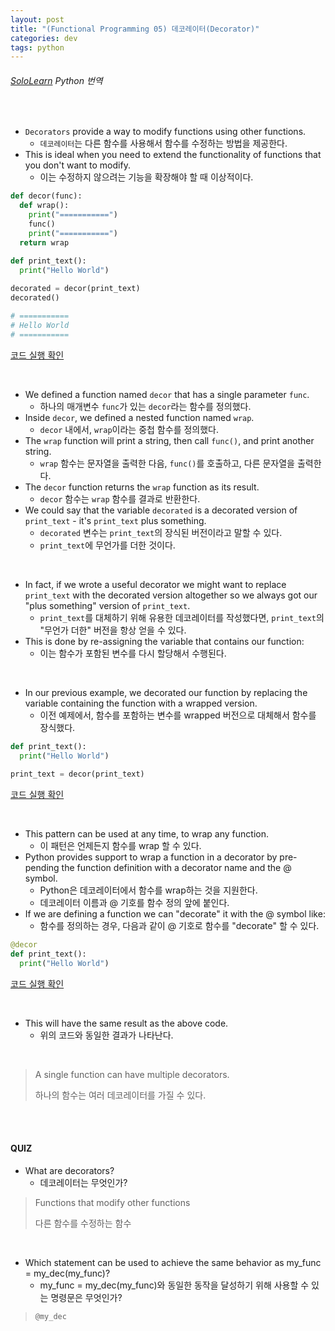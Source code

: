 ```yaml
---
layout: post
title: "(Functional Programming 05) 데코레이터(Decorator)"
categories: dev
tags: python
---
```


###### [SoloLearn](https://www.sololearn.com) Python 번역

<br>

- `Decorators` provide a way to modify functions using other functions.
  - `데코레이터`는 다른 함수를 사용해서 함수를 수정하는 방법을 제공한다.
- This is ideal when you need to extend the functionality of functions that you don't want to modify.
  - 이는 수정하지 않으려는 기능을 확장해야 할 때 이상적이다.

```python
def decor(func):
  def wrap():
    print("===========")
    func()
    print("===========")
  return wrap

def print_text():
  print("Hello World")
  
decorated = decor(print_text)
decorated()

# ===========
# Hello World
# ===========
```

[코드 실행 확인](https://code.sololearn.com/391/#py)

<br>

- We defined a function named `decor` that has a single parameter `func`.
  - 하나의 매개변수 `func`가 있는 `decor`라는 함수를 정의했다.
- Inside `decor`, we defined a nested function named `wrap`.
  - `decor` 내에서, `wrap`이라는 중첩 함수를 정의했다.
- The `wrap` function will print a string, then call `func()`, and print another string.
  - `wrap` 함수는 문자열을 출력한 다음, `func()`를 호출하고, 다른 문자열을 출력한다.
- The `decor` function returns the `wrap` function as its result.
  - `decor` 함수는 `wrap` 함수를 결과로 반환한다.
- We could say that the variable `decorated` is a decorated version of `print_text` \- it's `print_text` plus something.
  - `decorated` 변수는 `print_text`의 장식된 버전이라고 말할 수 있다.
  - `print_text`에 무언가를 더한 것이다.

<br>

- In fact, if we wrote a useful decorator we might want to replace `print_text` with the decorated version altogether so we always got our "plus something" version of `print_text`.
  - `print_text`를 대체하기 위해 유용한 데코레이터를 작성했다면, `print_text`의 "무언가 더한" 버전을 항상 얻을 수 있다.
- This is done by re\-assigning the variable that contains our function:
  - 이는 함수가 포함된 변수를 다시 할당해서 수행된다.

<br>

- In our previous example, we decorated our function by replacing the variable containing the function with a wrapped version.
  - 이전 예제에서, 함수를 포함하는 변수를 wrapped 버전으로 대체해서 함수를 장식했다.

```python
def print_text():
  print("Hello World")
  
print_text = decor(print_text)
```

[코드 실행 확인](https://code.sololearn.com/393/#py)

<br>

- This pattern can be used at any time, to wrap any function.
  - 이 패턴은 언제든지 함수를 wrap 할 수 있다.
- Python provides support to wrap a function in a decorator by pre\-pending the function definition with a decorator name and the @ symbol.
  - Python은 데코레이터에서 함수를 wrap하는 것을 지원한다.
  - 데코레이터 이름과 @ 기호를 함수 정의 앞에 붙인다.
- If we are defining a function we can "decorate" it with the @ symbol like:
  - 함수를 정의하는 경우, 다음과 같이 @ 기호로 함수를 "decorate" 할 수 있다.

```python
@decor
def print_text():
  print("Hello World")
```

[코드 실행 확인](https://code.sololearn.com/394/#py)

<br>

- This will have the same result as the above code.
  - 위의 코드와 동일한 결과가 나타난다.

<br>

> A single function can have multiple decorators.
>
> 하나의 함수는 여러 데코레이터를 가질 수 있다.

<br>

<br>

#### QUIZ

- What are decorators?
  - 데코레이터는 무엇인가?

> Functions that modify other functions
>
> 다른 함수를 수정하는 함수

<br>

- Which statement can be used to achieve the same behavior as my\_func = my\_dec(my\_func)?
  - my\_func = my\_dec(my\_func)와 동일한 동작을 달성하기 위해 사용할 수 있는 명령문은 무엇인가?

> `@my_dec`

<br>

<br>